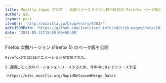 ```yaml
---
title: Mozilla Japan ブログ - 高速リリースサイクル移行後初の Firefox ベータ版公開
author: azu
layout: post
itemUrl: 'http://mozilla.jp/blog/entry/6763/'
editJSONPath: 'https://github.com/jser/jser.info/edit/gh-pages/data/2011/05/index.json'
date: '2011-05-31T15:00:00+00:00'
---
```

Firefox 次期バージョン (Firefox 5) のベータ版を公開

    Firefox5ではCSSアニメーションが実装された。

    5 週間ごとに次のバージョンをリリースするため、今年中に9までリリース予定

    -https://wiki.mozilla.org/RapidRelease#Merge_Dates
